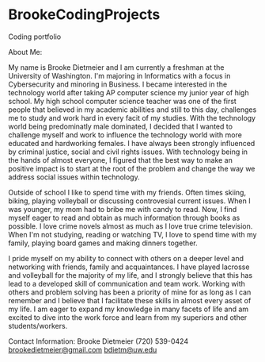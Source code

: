 # BrookeCodingProjects
Coding portfolio

About Me: 

My name is Brooke Dietmeier and I am currently a freshman at the University of Washington. I'm majoring in Informatics with a focus in Cybersecurity and minoring in Business. I became interested in the technology world after taking AP computer science my junior year of high 
school. My high school computer science teacher was one of the first people that believed in my academic abilities and still to this day, challenges
me to study and work hard in every facit of my studies. With the technology world being predominatly male dominated, I decided that I 
wanted to challenge myself and work to influence the technology world with more educated and hardworking females. I have always been strongly influenced
by criminal justice, social and civil rights issues. With technology being in the hands of almost everyone, I figured that the best way to make an positive 
impact is to start at the root of the problem and change the way we address social issues within technology. 

Outside of school I like to spend time with my friends. Often times skiing, biking, playing volleyball or discussing controvesial current issues. When I 
was younger, my mom had to bribe me with candy to read. Now, I find myself eager to read and obtain as much information through books as possible. I love
crime novels almost as much as I love true crime television. When I'm not studying, reading or watching TV, I love to spend time with my family, 
playing board games and making dinners together. 

I pride myself on my ability to connect with others on a deeper level and networking with friends, family and acquaintances. I have played lacrosse and 
volleyball for the majority of my life, and I strongly believe that this has lead to a developed skill of communication and team work. Working with others
and problem solving has been a priority of mine for as long as I can remember and I believe that I facilitate these skills in almost every asset of my life. 
I am eager to expand my knowledge in many facets of life and am excited to dive into the work force and learn from my superiors and other students/workers.

Contact Information:
Brooke Dietmeier
(720) 539-0424
brookedietmeier@gmail.com
bdietm@uw.edu

